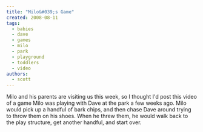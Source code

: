 ```yaml
---
title: "Milo&#039;s Game"
created: 2008-08-11
tags: 
  - babies
  - dave
  - games
  - milo
  - park
  - playground
  - toddlers
  - video
authors: 
  - scott
---
```


  

Milo and his parents are visiting us this week, so I thought I'd post this video of a game Milo was playing with Dave at the park a few weeks ago. Milo would pick up a handful of bark chips, and then chase Dave around trying to throw them on his shoes. When he threw them, he would walk back to the play structure, get another handful, and start over.
